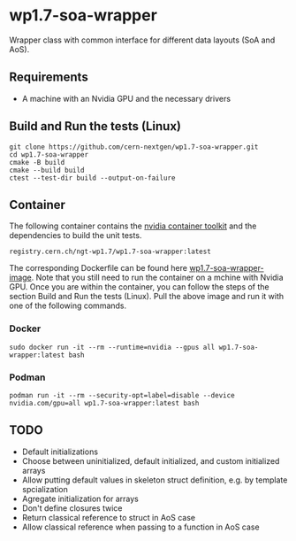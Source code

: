 # wp1.7-soa-wrapper
Wrapper class with common interface for different data layouts (SoA and AoS).

## Requirements
- A machine with an Nvidia GPU and the necessary drivers

## Build and Run the tests (Linux)
```
git clone https://github.com/cern-nextgen/wp1.7-soa-wrapper.git
cd wp1.7-soa-wrapper
cmake -B build
cmake --build build
ctest --test-dir build --output-on-failure
```

## Container
The following container contains the [nvidia container toolkit](https://docs.nvidia.com/datacenter/cloud-native/container-toolkit/latest/sample-workload.html) and the dependencies to build the unit tests.
```
registry.cern.ch/ngt-wp1.7/wp1.7-soa-wrapper:latest
```
The corresponding Dockerfile can be found here [wp1.7-soa-wrapper-image](https://github.com/cern-nextgen/wp1.7-soa-wrapper-image).
Note that you still need to run the container on a mchine with Nvidia GPU.
Once you are within the container, you can follow the steps of the section Build and Run the tests (Linux).
Pull the above image and run it with one of the following commands.

### Docker
```
sudo docker run -it --rm --runtime=nvidia --gpus all wp1.7-soa-wrapper:latest bash
```

### Podman
```
podman run -it --rm --security-opt=label=disable --device nvidia.com/gpu=all wp1.7-soa-wrapper:latest bash
```

## TODO
- Default initializations
- Choose between uninitialized, default initialized, and custom initialized arrays
- Allow putting default values in skeleton struct definition, e.g. by template spcialization
- Agregate initialization for arrays
- Don't define closures twice
- Return classical reference to struct in AoS case
- Allow classical reference when passing to a function in AoS case
